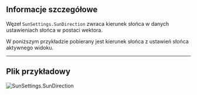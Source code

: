 ## Informacje szczegółowe
Węzeł `SunSettings.SunDirection` zwraca kierunek słońca w danych ustawieniach słońca w postaci wektora.

W poniższym przykładzie pobierany jest kierunek słońca z ustawień słońca aktywnego widoku.
___
## Plik przykładowy

![SunSettings.SunDirection](./Revit.Elements.SunSettings.SunDirection_img.jpg)
